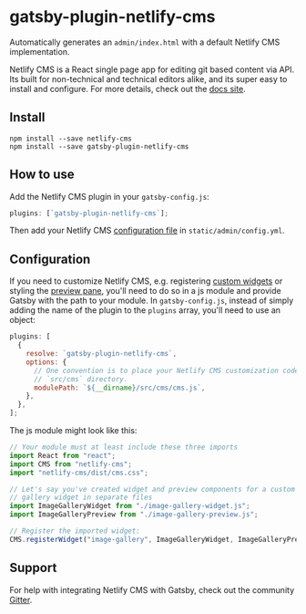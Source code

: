 # gatsby-plugin-netlify-cms

Automatically generates an `admin/index.html` with a default Netlify CMS implementation.

Netlify CMS is a React single page app for editing git based content via API.
Its built for non-technical and technical editors alike, and its super easy to
install and configure. For more details, check out the [docs
site](https://netlifycms.org).

## Install

```shell
npm install --save netlify-cms
npm install --save gatsby-plugin-netlify-cms
```

## How to use

Add the Netlify CMS plugin in your `gatsby-config.js`:

```javascript
plugins: [`gatsby-plugin-netlify-cms`];
```

Then add your Netlify CMS [configuration
file](https://www.netlifycms.org/docs/add-to-your-site/#configuration) in
`static/admin/config.yml`.

## Configuration

If you need to customize Netlify CMS, e.g. registering [custom
widgets](https://www.netlifycms.org/docs/custom-widgets/#registerwidget) or
styling the [preview
pane](https://www.netlifycms.org/docs/customization/#registerpreviewstyle),
you'll need to do so in a js module and provide Gatsby with the path to your
module. In `gatsby-config.js`, instead of simply adding the name of the plugin
to the `plugins` array, you'll need to use an object:

```javascript
plugins: [
  {
    resolve: `gatsby-plugin-netlify-cms`,
    options: {
      // One convention is to place your Netlify CMS customization code in a
      // `src/cms` directory.
      modulePath: `${__dirname}/src/cms/cms.js`,
    },
  },
];
```

The js module might look like this:

```javascript
// Your module must at least include these three imports
import React from "react";
import CMS from "netlify-cms";
import "netlify-cms/dist/cms.css";

// Let's say you've created widget and preview components for a custom image
// gallery widget in separate files
import ImageGalleryWidget from "./image-gallery-widget.js";
import ImageGalleryPreview from "./image-gallery-preview.js";

// Register the imported widget:
CMS.registerWidget("image-gallery", ImageGalleryWidget, ImageGalleryPreview);
```

## Support

For help with integrating Netlify CMS with Gatsby, check out the community
[Gitter](https://gitter.im/netlify/netlifycms).
